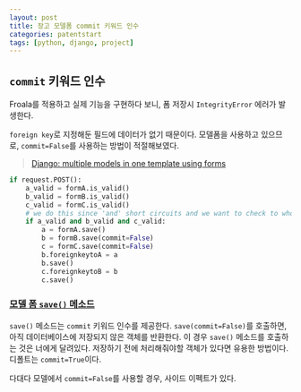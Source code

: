 ```yaml
---
layout: post
title: 장고 모델폼 commit 키워드 인수
categories: patentstart
tags: [python, django, project]
---
```


## `commit` 키워드 인수
Froala를 적용하고 실제 기능을 구현하다 보니, 폼 저장시 `IntegrityError` 에러가 발생한다.

`foreign key`로 지정해둔 필드에 데이터가 없기 때문이다. 모델폼을 사용하고 있으므로, `commit=False`를 사용하는 방법이 적절해보였다.

> [Django: multiple models in one template using forms](https://stackoverflow.com/questions/569468/django-multiple-models-in-one-template-using-forms/575133#575133)

```python
if request.POST():
    a_valid = formA.is_valid()
    b_valid = formB.is_valid()
    c_valid = formC.is_valid()
    # we do this since 'and' short circuits and we want to check to whole page for form errors
    if a_valid and b_valid and c_valid:
        a = formA.save()
        b = formB.save(commit=False)
        c = formC.save(commit=False)
        b.foreignkeytoA = a
        b.save()
        c.foreignkeytoB = b
        c.save()
```

### [모델 폼 `save()` 메소드](https://docs.djangoproject.com/ko/1.11/topics/forms/modelforms/#the-save-method)

`save()` 메소드는 `commit` 키워드 인수를 제공한다. `save(commit=False)`를 호출하면, 아직 데이터베이스에 저장되지 않은 객체를 반환한다. 이 경우 `save()` 메소드를 호출하는 것은 너에게 달려있다. 저장하기 전에 처리해줘야할 객체가 있다면 유용한 방법이다. 디폴트는 `commit=True`이다.

다대다 모델에서 `commit=False`를 사용할 경우, 사이드 이펙트가 있다.
